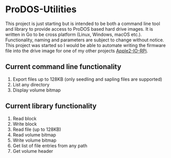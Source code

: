 # ProDOS-Utilities
This project is just starting but is intended to be both a command line tool and library to provide access to ProDOS based hard drive images. It is written in Go to be cross platform (Linux, Windows, macOS etc.). Functionality, naming and parameters are subject to change without notice. This project was started so I would be able to automate writing the firmware file into the drive image for one of my other projects [Apple2-IO-RPi](https://github.com/tjboldt/Apple2-IO-RPi).

## Current command line functionality
1. Export files up to 128KB (only seedling and sapling files are supported)
2. List any directory
3. Display volume bitmap

## Current library functionality
1. Read block
2. Write block
3. Read file (up to 128KB)
4. Read volume bitmap
5. Write volume bitmap
6. Get list of file entries from any path
7. Get volume header

